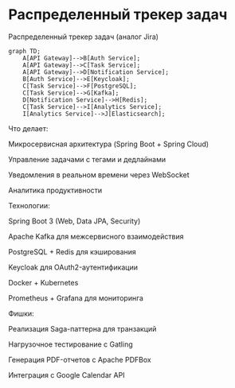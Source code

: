 # Распределенный трекер задач
Распределенный трекер задач (аналог Jira)
```mermaid  
graph TD;
    A[API Gateway]-->B[Auth Service];
    A[API Gateway]-->C[Task Service];
    A[API Gateway]-->D[Notification Service];
    B[Auth Service]-->E[Keycloak];
    C[Task Service]-->F[PostgreSQL];
    C[Task Service]-->G[Kafka];
    D[Notification Service]-->H[Redis];
    C[Task Service]-->I[Analytics Service];
    I[Analytics Service]-->J[Elasticsearch];
``` 

Что делает:

Микросервисная архитектура (Spring Boot + Spring Cloud)

Управление задачами с тегами и дедлайнами

Уведомления в реальном времени через WebSocket

Аналитика продуктивности

Технологии:

Spring Boot 3 (Web, Data JPA, Security)

Apache Kafka для межсервисного взаимодействия

PostgreSQL + Redis для кэширования

Keycloak для OAuth2-аутентификации

Docker + Kubernetes

Prometheus + Grafana для мониторинга

Фишки:

Реализация Saga-паттерна для транзакций

Нагрузочное тестирование с Gatling

Генерация PDF-отчетов с Apache PDFBox

Интеграция с Google Calendar API
